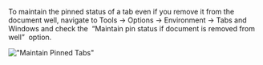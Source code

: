 ﻿To maintain the pinned status of a tab even if you remove it from the document well, navigate to Tools -> Options -> Environment -> Tabs and Windows and check the  “Maintain pin status if document is removed from well”  option.

!["Maintain Pinned Tabs"](Tips/images/MaintainPinTab.png)